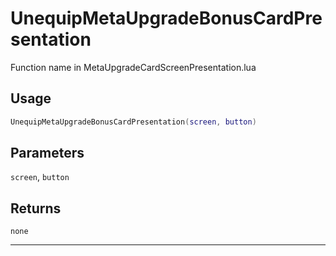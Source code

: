 # UnequipMetaUpgradeBonusCardPresentation
Function name in MetaUpgradeCardScreenPresentation.lua
## Usage
```lua
UnequipMetaUpgradeBonusCardPresentation(screen, button)
```
## Parameters
`screen`, `button`
## Returns
`none`

---